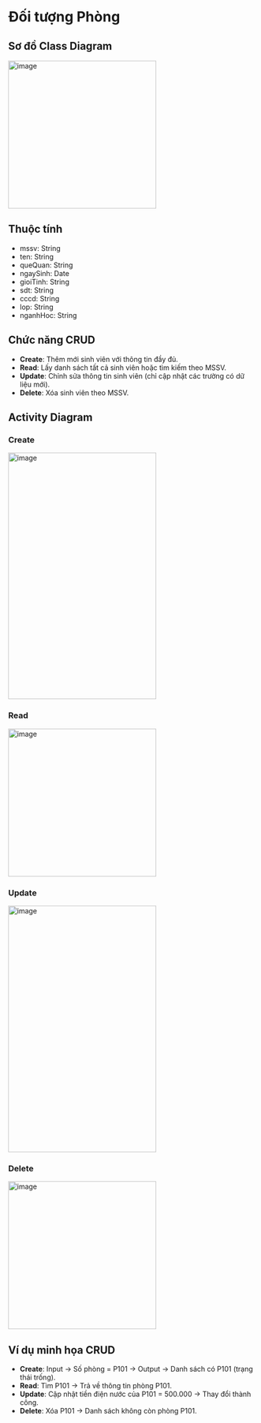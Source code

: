 # Đối tượng Phòng

## Sơ đồ Class Diagram
<img width="300" height="300" alt="image" src="https://github.com/user-attachments/assets/8fe2b891-0bb0-430d-9c46-ff0c68ccf414" />

## Thuộc tính
- mssv: String
- ten: String
- queQuan: String
- ngaySinh: Date
- gioiTinh: String
- sdt: String
- cccd: String
- lop: String
- nganhHoc: String
## Chức năng CRUD
- **Create**: Thêm mới sinh viên với thông tin đầy đủ.
- **Read**: Lấy danh sách tất cả sinh viên hoặc tìm kiếm theo MSSV.
- **Update**: Chỉnh sửa thông tin sinh viên (chỉ cập nhật các trường có dữ liệu mới).
- **Delete**: Xóa sinh viên theo MSSV.
## Activity Diagram

### Create
<img width="300" height="500" alt="image" src="https://github.com/user-attachments/assets/5d06140d-2c05-4538-9668-96e4684dc5a0" />

### Read
<img width="300" height="300" alt="image" src="https://github.com/user-attachments/assets/55429d0b-5a3e-486b-92c8-bda9806a2a14" />

### Update
<img width="300" height="500" alt="image" src="https://github.com/user-attachments/assets/ef801fbe-f503-44b2-8713-bcab906a223c" />

### Delete
<img width="300" height="300" alt="image" src="https://github.com/user-attachments/assets/18cc43a6-ebe4-4ee3-9b74-475b88b34e73" />

## Ví dụ minh họa CRUD
- **Create**: Input → Số phòng = P101 → Output → Danh sách có P101 (trạng thái trống).  
- **Read**: Tìm P101 → Trả về thông tin phòng P101.  
- **Update**: Cập nhật tiền điện nước của P101 = 500.000 → Thay đổi thành công.  
- **Delete**: Xóa P101 → Danh sách không còn phòng P101.  



